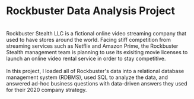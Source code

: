 # Rockbuster Data Analysis Project 
<br>
Rockbuster Stealth LLC is a fictional online video streaming company that used to have stores around the world. Facing stiff competition from streaming services such as Netflix and Amazon Prime, the Rockbuster Stealth management team is planning to use its exisiting movie licenses to launch an online video rental service in order to stay competitive. <br>
<br>
In this project, I loaded all of Rockbuster's data into a relational database management system (RDBMS), used SQL to analyze the data, and answered ad-hoc business questions with data-driven answers they used for their 2020 company strategy.  
